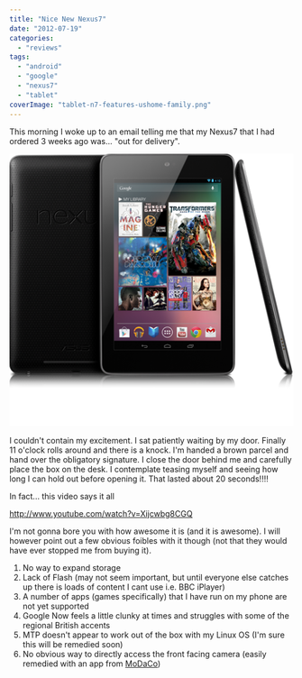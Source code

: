 ```yaml
---
title: "Nice New Nexus7"
date: "2012-07-19"
categories: 
  - "reviews"
tags: 
  - "android"
  - "google"
  - "nexus7"
  - "tablet"
coverImage: "tablet-n7-features-ushome-family.png"
---
```


This morning I woke up to an email telling me that my Nexus7 that I had ordered 3 weeks ago was... "out for delivery".

[![](/assets/images/tablet-n7-features-ushome-family.png "Nexus7")](http://phpboyscout.uk/wp-content/uploads/2012/07/tablet-n7-features-ushome-family.png)

I couldn't contain my excitement. I sat patiently waiting by my door. Finally 11 o'clock rolls around and there is a knock. I'm handed a brown parcel and hand over the obligatory signature. I close the door behind me and carefully place the box on the desk. I contemplate teasing myself and seeing how long I can hold out before opening it. <!--more--> That lasted about 20 seconds!!!!

In fact... this video says it all

http://www.youtube.com/watch?v=Xijcwbg8CGQ

I'm not gonna bore you with how awesome it is (and it is awesome). I will however point out a few obvious foibles with it though (not that they would have ever stopped me from buying it).

1. No way to expand storage
2. Lack of Flash (may not seem important, but until everyone else catches up there is loads of content I cant use i.e. BBC iPlayer)
3. A number of apps (games specifically) that I have run on my phone are not yet supported
4. Google Now feels a little clunky at times and struggles with some of the regional British accents
5. MTP doesn't appear to work out of the box with my Linux OS (I'm sure this will be remedied soon)
6. No obvious way to directly access the front facing camera (easily remedied with an app from [MoDaCo](https://play.google.com/store/apps/details?id=com.modaco.cameralauncher "Camera Launcher"))
